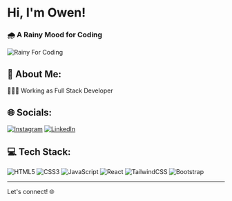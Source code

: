 # Hi, I'm Owen!

### 🌧️ A Rainy Mood for Coding
![Rainy For Coding](https://github.com/owennemo/owennemo/blob/main/Images/cinemagraph_rainy_days_by_lemmino.gif)

## 💫 About Me:
👨🏻‍💻 Working as Full Stack Developer

## 🌐 Socials:
[![Instagram](https://img.shields.io/badge/Instagram-%23E4405F.svg?logo=Instagram&logoColor=white)](https://instagram.com/youmingwen) [![LinkedIn](https://img.shields.io/badge/LinkedIn-%230077B5.svg?logo=linkedin&logoColor=white)](https://linkedin.com/in/owen-djoenaedi-b180091b9) 

## 💻 Tech Stack:
![HTML5](https://img.shields.io/badge/html5-%23E34F26.svg?style=for-the-badge&logo=html5&logoColor=white) ![CSS3](https://img.shields.io/badge/css3-%231572B6.svg?style=for-the-badge&logo=css3&logoColor=white) ![JavaScript](https://img.shields.io/badge/javascript-%23323330.svg?style=for-the-badge&logo=javascript&logoColor=%23F7DF1E) ![React](https://img.shields.io/badge/react-%2320232a.svg?style=for-the-badge&logo=react&logoColor=%2361DAFB) ![TailwindCSS](https://img.shields.io/badge/tailwindcss-%2338B2AC.svg?style=for-the-badge&logo=tailwind-css&logoColor=white) ![Bootstrap](https://img.shields.io/badge/bootstrap-%238511FA.svg?style=for-the-badge&logo=bootstrap&logoColor=white)

<!-- # 📊 GitHub Stats:
![](https://github-readme-stats.vercel.app/api?username=owennemo&theme=dark&hide_border=false&include_all_commits=false&count_private=false)<br/>
![](https://github-readme-streak-stats.herokuapp.com/?user=owennemo&theme=dark&hide_border=false)<br/>
![](https://github-readme-stats.vercel.app/api/top-langs/?username=owennemo&theme=dark&hide_border=false&include_all_commits=false&count_private=false&layout=compact) -->

<!-- Proudly created with GPRM ( https://gprm.itsvg.in ) -->

---

Let's connect! 🌐

